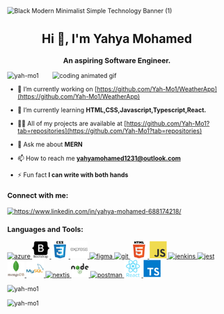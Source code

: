 ![Black Modern Minimalist Simple Technology Banner (1)](https://github.com/Yah-Mo1/yah-mo1/assets/90518489/0aaec8b2-5566-4903-9dad-dbe7ba7e8ca5)

<h1 align="center">Hi 👋, I'm Yahya Mohamed</h1>
<h3 align="center">An aspiring Software Engineer.</h3>
<img src="https://media3.giphy.com/media/GRVM7bxdn7yEFWTN6i/giphy.gif?cid=ecf05e4704ih06m10sqraaebw45daq0im1zhcdbct7l7p24g&ep=v1_gifs_related&rid=giphy.gif&ct=g" align="right" width="400" alt="coding animated gif"/>
<p align="left"> <img src="https://komarev.com/ghpvc/?username=yah-mo1&label=Profile%20views&color=0e75b6&style=flat" alt="yah-mo1" /> </p>

- 🔭 I’m currently working on [https://github.com/Yah-Mo1/WeatherApp](https://github.com/Yah-Mo1/WeatherApp)

- 🌱 I’m currently learning **HTML,CSS,Javascript,Typescript,React.**

- 👨‍💻 All of my projects are available at [https://github.com/Yah-Mo1?tab=repositories](https://github.com/Yah-Mo1?tab=repositories)

- 💬 Ask me about **MERN**

- 📫 How to reach me **yahyamohamed1231@outlook.com**

- ⚡ Fun fact **I can write with both hands**

<h3 align="left">Connect with me:</h3>
<p align="left">
<a href="https://linkedin.com/in/https://www.linkedin.com/in/yahya-mohamed-688174218/" target="blank"><img align="center" src="https://raw.githubusercontent.com/rahuldkjain/github-profile-readme-generator/master/src/images/icons/Social/linked-in-alt.svg" alt="https://www.linkedin.com/in/yahya-mohamed-688174218/" height="30" width="40" /></a>
</p>

<h3 align="left">Languages and Tools:</h3>
<p align="left"> <a href="https://azure.microsoft.com/en-in/" target="_blank" rel="noreferrer"> <img src="https://www.vectorlogo.zone/logos/microsoft_azure/microsoft_azure-icon.svg" alt="azure" width="40" height="40"/> </a> <a href="https://getbootstrap.com" target="_blank" rel="noreferrer"> <img src="https://raw.githubusercontent.com/devicons/devicon/master/icons/bootstrap/bootstrap-plain-wordmark.svg" alt="bootstrap" width="40" height="40"/> </a> <a href="https://www.w3schools.com/css/" target="_blank" rel="noreferrer"> <img src="https://raw.githubusercontent.com/devicons/devicon/master/icons/css3/css3-original-wordmark.svg" alt="css3" width="40" height="40"/> </a> <a href="https://expressjs.com" target="_blank" rel="noreferrer"> <img src="https://raw.githubusercontent.com/devicons/devicon/master/icons/express/express-original-wordmark.svg" alt="express" width="40" height="40"/> </a> <a href="https://www.figma.com/" target="_blank" rel="noreferrer"> <img src="https://www.vectorlogo.zone/logos/figma/figma-icon.svg" alt="figma" width="40" height="40"/> </a> <a href="https://git-scm.com/" target="_blank" rel="noreferrer"> <img src="https://www.vectorlogo.zone/logos/git-scm/git-scm-icon.svg" alt="git" width="40" height="40"/> </a> <a href="https://www.w3.org/html/" target="_blank" rel="noreferrer"> <img src="https://raw.githubusercontent.com/devicons/devicon/master/icons/html5/html5-original-wordmark.svg" alt="html5" width="40" height="40"/> </a> <a href="https://developer.mozilla.org/en-US/docs/Web/JavaScript" target="_blank" rel="noreferrer"> <img src="https://raw.githubusercontent.com/devicons/devicon/master/icons/javascript/javascript-original.svg" alt="javascript" width="40" height="40"/> </a> <a href="https://www.jenkins.io" target="_blank" rel="noreferrer"> <img src="https://www.vectorlogo.zone/logos/jenkins/jenkins-icon.svg" alt="jenkins" width="40" height="40"/> </a> <a href="https://jestjs.io" target="_blank" rel="noreferrer"> <img src="https://www.vectorlogo.zone/logos/jestjsio/jestjsio-icon.svg" alt="jest" width="40" height="40"/> </a> <a href="https://www.mongodb.com/" target="_blank" rel="noreferrer"> <img src="https://raw.githubusercontent.com/devicons/devicon/master/icons/mongodb/mongodb-original-wordmark.svg" alt="mongodb" width="40" height="40"/> </a> <a href="https://www.mysql.com/" target="_blank" rel="noreferrer"> <img src="https://raw.githubusercontent.com/devicons/devicon/master/icons/mysql/mysql-original-wordmark.svg" alt="mysql" width="40" height="40"/> </a> <a href="https://nextjs.org/" target="_blank" rel="noreferrer"> <img src="https://cdn.worldvectorlogo.com/logos/nextjs-2.svg" alt="nextjs" width="40" height="40"/> </a> <a href="https://nodejs.org" target="_blank" rel="noreferrer"> <img src="https://raw.githubusercontent.com/devicons/devicon/master/icons/nodejs/nodejs-original-wordmark.svg" alt="nodejs" width="40" height="40"/> </a> <a href="https://postman.com" target="_blank" rel="noreferrer"> <img src="https://www.vectorlogo.zone/logos/getpostman/getpostman-icon.svg" alt="postman" width="40" height="40"/> </a> <a href="https://reactjs.org/" target="_blank" rel="noreferrer"> <img src="https://raw.githubusercontent.com/devicons/devicon/master/icons/react/react-original-wordmark.svg" alt="react" width="40" height="40"/> </a> <a href="https://www.typescriptlang.org/" target="_blank" rel="noreferrer"> <img src="https://raw.githubusercontent.com/devicons/devicon/master/icons/typescript/typescript-original.svg" alt="typescript" width="40" height="40"/> </a> </p>

<p><img align="center" src="https://github-readme-stats.vercel.app/api/top-langs?username=yah-mo1&show_icons=true&locale=en&layout=compact" alt="yah-mo1" /></p>

<p><img align="center" src="https://github-readme-streak-stats.herokuapp.com/?user=yah-mo1&" alt="yah-mo1" /></p>

